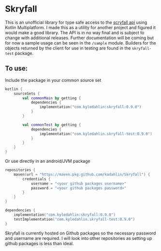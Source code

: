 # Skryfall

This is an unofficial library for type safe access to the [scryfall api](https://scryfall.com/docs/api) using Kotlin
Multiplatform. I made this as a utility for another project and figured it would make a good library. The API is in no
way final and is subject to change with additional releases. Further documentation will be coming but for now a sample
usage can be seen in the `/sample` module. Builders for the objects returned by the client for use in testing are found in the `skryfall-test` package.

## To use:

Include the package in your common source set

```kotlin
kotlin {
    sourceSets {
        val commonMain by getting {
            dependencies {
                implementation("com.kyledahlin:skryfall:0.9.0")
            }
        }

        val commonTest by getting {
            dependencies {
                implementation("com.kyledahlin.skryfall-test:0.9.0")
            }
        }
    }
}
```

Or use directly in an android/JVM package

```kotlin
repositories {
    maven(url = "https://maven.pkg.github.com/kadahlin/Skryfall") {
        credentials {
            username = "<your github packages username>"
            password = "<your github packages password>"
        }
    }
}

dependencies {
    implementation("com.kyledahlin:skryfall:0.9.0")
    testImplementation("com.kyledahlin.skryfall-test:0.9.0")
}
```

Skryfall is currently hosted on Github packages so the necessary password and username are required. I will look into
other repositories as setting up github packages is less than ideal.
